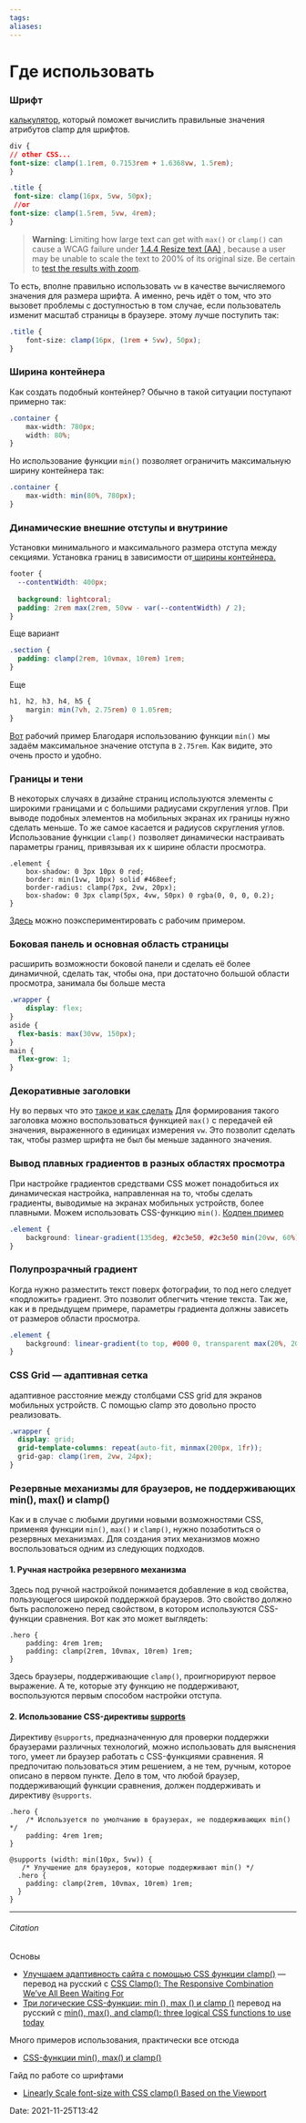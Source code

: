 ```yaml
---
tags: 
aliases: 
---
```

# Где использовать
### Шрифт
 [калькулятор](https://codesandbox.io/s/clamp-linear-intepolation-based-on-viewport-width-builder-xgkft?from-embed), который поможет вычислить правильные значения атрибутов clamp для шрифтов.

```css
div {  
// other CSS...  
font-size: clamp(1.1rem, 0.7153rem + 1.6368vw, 1.5rem);  
}
```

```css
.title {  
 font-size: clamp(16px, 5vw, 50px);
 //or
font-size: clamp(1.5rem, 5vw, 4rem);  
}
```
>**Warning**: Limiting how large text can get with `max()` or `clamp()` can cause a WCAG failure under [1.4.4 Resize text (AA)](https://www.w3.org/WAI/WCAG21/quickref/?showtechniques=144#resize-text) , because a user may be unable to scale the text to 200% of its original size. Be certain to [test the results with zoom](https://adrianroselli.com/2019/12/responsive-type-and-zoom.html).

То есть, вполне правильно использовать `vw` в качестве вычисляемого значения для размера шрифта. А именно, речь идёт о том, что это вызовет проблемы с доступностью в том случае, если пользователь изменит масштаб страницы в браузере.
этому лучше поступить так:  
```css
.title {
    font-size: clamp(16px, (1rem + 5vw), 50px);
}
```

### Ширина контейнера
Как создать подобный контейнер? Обычно в такой ситуации поступают примерно так:  
  ```css
.container {
    max-width: 780px;
    width: 80%;
}
```

  
Но использование функции `min()` позволяет ограничить максимальную ширину контейнера так:  
  ```css
.container {
    max-width: min(80%, 780px);
}
```

### Динамические внешние отступы и внутриние
 Установки минимального и максимального размера отступа между секциями. 
 Установка границ в зависимости от[ ширины контейнера.](https://css-tricks.com/using-max-for-an-inner-element-max-width/)
 
```css
footer {
  --contentWidth: 400px;
  
  background: lightcoral;
  padding: 2rem max(2rem, 50vw - var(--contentWidth) / 2);
}
```
Еще вариант
```css
.section {
  padding: clamp(2rem, 10vmax, 10rem) 1rem;
}
```
 Еще
```css
h1, h2, h3, h4, h5 {
    margin: min(7vh, 2.75rem) 0 1.05rem;
}
```
[Вот](https://codepen.io/shadeed/pen/94dd79cb803a6b9bced68e4a5d35d537?editors=0100) рабочий пример
Благодаря использованию функции `min()` мы задаём максимальное значение отступа в `2.75rem`. Как видите, это очень просто и удобно.

### Границы и тени
В некоторых случаях в дизайне страниц используются элементы с широкими границами и с большими радиусами скругления углов. При выводе подобных элементов на мобильных экранах их границы нужно сделать меньше. То же самое касается и радиусов скругления углов. Использование функции `clamp()` позволяет динамически настраивать параметры границ, привязывая их к ширине области просмотра.
```
.element {
    box-shadow: 0 3px 10px 0 red;
    border: min(1vw, 10px) solid #468eef;
    border-radius: clamp(7px, 2vw, 20px);
    box-shadow: 0 3px clamp(5px, 4vw, 50px) 0 rgba(0, 0, 0, 0.2);
}
```
[Здесь](https://codepen.io/shadeed/pen/7b5c7979e09573ca32150ebfc7f74a66?editors=1100) можно поэкспериментировать с рабочим примером.

### Боковая панель и основная область страницы
расширить возможности боковой панели и сделать её более динамичной, сделать так, чтобы она, при достаточно большой области просмотра, занимала бы больше места
```css
.wrapper {
    display: flex;
}
aside {
  flex-basis: max(30vw, 150px);
}
main {
  flex-grow: 1;
}

```
 
### Декоративные заголовки
Ну во первых что это [такое и как сделать](https://codepen.io/shadeed/pen/e0128b73de7c84cb9b98cf733a3835c4?editors=1100)
Для формирования такого заголовка можно воспользоваться функцией `max()` с передачей ей значения, выраженного в единицах измерения `vw`. Это позволит сделать так, чтобы размер шрифта не был бы меньше заданного значения.

### Вывод плавных градиентов в разных областях просмотра
При настройке градиентов средствами CSS может понадобиться их динамическая настройка, направленная на то, чтобы сделать градиенты, выводимые на экранах мобильных устройств, более плавными.
Можем использовать CSS-функцию `min()`.  [Кодпен пример](https://codepen.io/shadeed/pen/2c4bf2ded32f66390fdef13409be4a10?editors=1100)
  
```css
.element {
    background: linear-gradient(135deg, #2c3e50, #2c3e50 min(20vw, 60%), #3498db);
}
```

### Полупрозрачный градиент
Когда нужно разместить текст поверх фотографии, то под него следует «подложить» градиент. Это позволит облегчить чтение текста. Так же, как и в предыдущем примере, параметры градиента должны зависеть от размеров области просмотра.
```css
.element {
    background: linear-gradient(to top, #000 0, transparent max(20%, 20vw));
}
```

### CSS Grid — адаптивная сетка
адаптивное расстояние между столбцами CSS grid для экранов мобильных устройств. С помощью clamp это довольно просто реализовать.
```css
.wrapper {
  display: grid;
  grid-template-columns: repeat(auto-fit, minmax(200px, 1fr));
  grid-gap: clamp(1rem, 2vw, 24px);
}
```

 ### Резервные механизмы для браузеров, не поддерживающих min(), max() и clamp()
  
Как и в случае с любыми другими новыми возможностями CSS, применяя функции `min()`, `max()` и `clamp()`, нужно позаботиться о резервных механизмах. Для создания этих механизмов можно воспользоваться одним из следующих подходов.  
  
#### 1. Ручная настройка резервного механизма
Здесь под ручной настройкой понимается добавление в код свойства, пользующегося широкой поддержкой браузеров. Это свойство должно быть расположено перед свойством, в котором используются CSS-функции сравнения. Вот как это может выглядеть:  
```
.hero {
    padding: 4rem 1rem;
    padding: clamp(2rem, 10vmax, 10rem) 1rem;
}
```
Здесь браузеры, поддерживающие `clamp()`, проигнорируют первое выражение. А те, которые эту функцию не поддерживают, воспользуются первым способом настройки отступа.  
  
#### 2. Использование CSS-директивы [supports](https://habr.com/ru/users/supports/)
Директиву `@supports`, предназначенную для проверки поддержки браузерами различных технологий, можно использовать для выяснения того, умеет ли браузер работать с CSS-функциями сравнения. Я предпочитаю пользоваться этим решением, а не тем, ручным, которое описано в первом пункте. Дело в том, что любой браузер, поддерживающий функции сравнения, должен поддерживать и директиву `@supports`.  
```
.hero {
    /* Используется по умолчанию в браузерах, не поддерживающих min() */
    padding: 4rem 1rem;
}

@supports (width: min(10px, 5vw)) {
   /* Улучшение для браузеров, которые поддерживают min() */
  .hero {
    padding: clamp(2rem, 10vmax, 10rem) 1rem;
  }
}
```
---
###### Citation
Основы
- [Улучшаем адаптивность сайта с помощью CSS функции clamp()](https://tproger.ru/articles/uluchshaem-adaptivnost-sajta-s-pomoshhju-css-funkcii-clamp/) — перевод на русский с [CSS Clamp(): The Responsive Combination We’ve All Been Waiting For](https://blog.bitsrc.io/css-clamp-the-responsive-combination-weve-all-been-waiting-for-f1ce1981ea6e)
- [Три логические CSS-функции: min (), max () и clamp ()](https://xhtml.ru/2020/css/min-max-clamp/) перевод на русский с [min(), max(), and clamp(): three logical CSS functions to use today](https://web.dev/min-max-clamp/)

Много примеров использования, практически все отсюда
- [CSS-функции min(), max() и clamp()](https://habr.com/ru/company/ruvds/blog/501634/)

Гайд по работе со шрифтами
- [Linearly Scale font-size with CSS clamp() Based on the Viewport](https://css-tricks.com/linearly-scale-font-size-with-css-clamp-based-on-the-viewport/#for-those-who-dont-mind-that-edge-case)

Date: 2021-11-25T13:42
